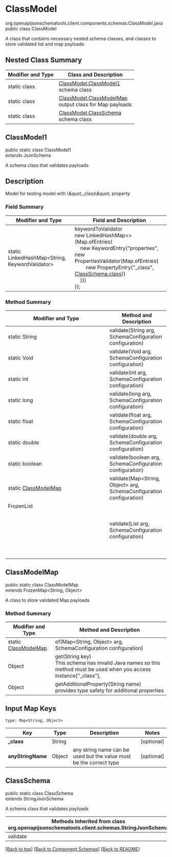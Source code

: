 # ClassModel
org.openapijsonschematools.client.components.schemas.ClassModel.java
public class ClassModel

A class that contains necessary nested schema classes, and classes to store validated list and map payloads

## Nested Class Summary
| Modifier and Type | Class and Description |
| ----------------- | ---------------------- |
| static class | [ClassModel.ClassModel1](#classmodel1)<br> schema class |
| static class | [ClassModel.ClassModelMap](#classmodelmap)<br> output class for Map payloads |
| static class | [ClassModel.ClassSchema](#classschema)<br> schema class |

## ClassModel1
public static class ClassModel1<br>
extends JsonSchema

A schema class that validates payloads

## Description
Model for testing model with \\\&quot;_class\\\&quot; property
### Field Summary
| Modifier and Type | Field and Description |
| ----------------- | ---------------------- |
| static LinkedHashMap<String, KeywordValidator> |keywordToValidator<br/>new LinkedHashMap<>(Map.ofEntries(<br/>&nbsp;&nbsp;&nbsp;&nbsp;new KeywordEntry("properties", new PropertiesValidator(Map.ofEntries(<br>&nbsp;&nbsp;&nbsp;&nbsp;&nbsp;&nbsp;&nbsp;&nbsp;new PropertyEntry("_class", [ClassSchema.class](#classschema)))<br>&nbsp;&nbsp;&nbsp;&nbsp;)))<br>)); |

### Method Summary
| Modifier and Type | Method and Description |
| ----------------- | ---------------------- |
| static String | validate(String arg, SchemaConfiguration configuration) |
| static Void | validate(Void arg, SchemaConfiguration configuration) |
| static int | validate(int arg, SchemaConfiguration configuration) |
| static long | validate(long arg, SchemaConfiguration configuration) |
| static float | validate(float arg, SchemaConfiguration configuration) |
| static double | validate(double arg, SchemaConfiguration configuration) |
| static boolean | validate(boolean arg, SchemaConfiguration configuration) |
| static [ClassModelMap](#classmodelmap) | validate(Map<String, Object> arg, SchemaConfiguration configuration) |
| FrozenList<Object> | validate(List<Object> arg, SchemaConfiguration configuration) |

## ClassModelMap
public static class ClassModelMap<br>
extends FrozenMap<String, Object>

A class to store validated Map payloads

### Method Summary
| Modifier and Type | Method and Description |
| ----------------- | ---------------------- |
| static [ClassModelMap](#classmodelmap) | of(Map<String, Object> arg, SchemaConfiguration configuration) |
| Object | get(String key)<br>This schema has invalid Java names so this method must be used when you access instance["_class"],  |
| Object | getAdditionalProperty(String name)<br>provides type safety for additional properties |

## Input Map Keys
```
type: Map<String, Object>
```
| Key | Type |  Description | Notes |
| --- | ---- | ------------ | ----- |
| **_class** | String |  | [optional] |
| **anyStringName** | Object | any string name can be used but the value must be the correct type | [optional] |

## ClassSchema
public static class ClassSchema<br>
extends StringJsonSchema

A schema class that validates payloads

| Methods Inherited from class org.openapijsonschematools.client.schemas.StringJsonSchema |
| ------------------------------------------------------------------ |
| validate                                                           |

[[Back to top]](#top) [[Back to Component Schemas]](../../../README.md#Component-Schemas) [[Back to README]](../../../README.md)
